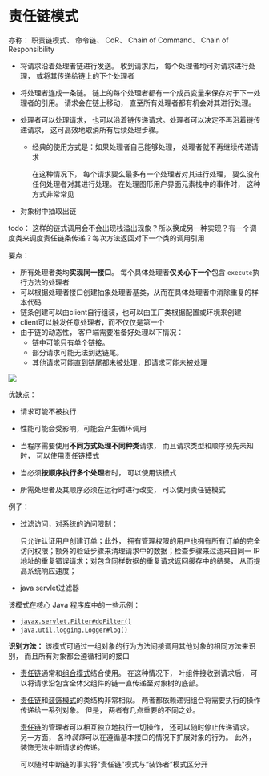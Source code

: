 # 责任链模式

亦称： 职责链模式、 命令链、 CoR、 Chain of Command、 Chain of Responsibility

- 将请求沿着处理者链进行发送。 收到请求后， 每个处理者均可对请求进行处理， 或将其传递给链上的下个处理者

- 将处理者连成一条链。 链上的每个处理者都有一个成员变量来保存对于下一处理者的引用。 请求会在链上移动， 直至所有处理者都有机会对其进行处理。

- 处理者可以处理请求， 也可以沿着链传递请求。处理者可以决定不再沿着链传递请求， 这可高效地取消所有后续处理步骤。

  - 经典的使用方式是：如果处理者自己能够处理， 处理者就不再继续传递请求

    在这种情况下， 每个请求要么最多有一个处理者对其进行处理， 要么没有任何处理者对其进行处理。 在处理图形用户界面元素栈中的事件时， 这种方式非常常见

- 对象树中抽取出链

todo： 这样的链式调用会不会出现栈溢出现象？所以换成另一种实现？有一个调度类来调度责任链条传递？每次方法返回对下一个类的调用引用

要点：

- 所有处理者类均**实现同一接口**。 每个具体处理者**仅关心下一个**包含 `execute`执行方法的处理者
- 可以根据处理者接口创建抽象处理者基类，从而在具体处理者中消除重复的样本代码
- 链条创建可以由client自行组装，也可以由工厂类根据配置或环境来创建
- client可以触发任意处理者，而不仅仅是第一个
- 由于链的动态性， 客户端需要准备好处理以下情况：
  - 链中可能只有单个链接。
  - 部分请求可能无法到达链尾。
  - 其他请求可能直到链尾都未被处理，即请求可能未被处理

![](E:\_data\博文临时库\博文中的图片\责任链模式类图.png)



优缺点：

- 请求可能不被执行
- 性能可能会受影响，可能会产生循环调用



- 当程序需要使用**不同方式处理不同种类**请求， 而且请求类型和顺序预先未知时， 可以使用责任链模式
- 当必须**按顺序执行多个处理**者时， 可以使用该模式
- 所需处理者及其顺序必须在运行时进行改变， 可以使用责任链模式

例子：

- 过滤访问，对系统的访问限制：

  只允许认证用户创建订单；此外， 拥有管理权限的用户也拥有所有订单的完全访问权限；额外的验证步骤来清理请求中的数据；检查步骤来过滤来自同一 IP 地址的重复错误请求；对包含同样数据的重复请求返回缓存中的结果， 从而提高系统响应速度；

- java servlet过滤器

该模式在核心 Java 程序库中的一些示例：

- [`javax.servlet.Filter#doFilter()`](https://docs.oracle.com/javaee/7/api/javax/servlet/Filter.html#doFilter-javax.servlet.ServletRequest-javax.servlet.ServletResponse-javax.servlet.FilterChain-)
- [`java.util.logging.Logger#log()`](https://docs.oracle.com/javase/8/docs/api/java/util/logging/Logger.html#log-java.util.logging.Level-java.lang.String-)

**识别方法：** 该模式可通过一组对象的行为方法间接调用其他对象的相同方法来识别， 而且所有对象都会遵循相同的接口



- [责任链](https://refactoringguru.cn/design-patterns/chain-of-responsibility)通常和[组合模式](https://refactoringguru.cn/design-patterns/composite)结合使用。 在这种情况下， 叶组件接收到请求后， 可以将请求沿包含全体父组件的链一直传递至对象树的底部。

- [责任链](https://refactoringguru.cn/design-patterns/chain-of-responsibility)和[装饰模式](https://refactoringguru.cn/design-patterns/decorator)的类结构非常相似。 两者都依赖递归组合将需要执行的操作传递给一系列对象。 但是， 两者有几点重要的不同之处。

  [责任链](https://refactoringguru.cn/design-patterns/chain-of-responsibility)的管理者可以相互独立地执行一切操作， 还可以随时停止传递请求。 另一方面， 各种*装饰*可以在遵循基本接口的情况下扩展对象的行为。 此外， 装饰无法中断请求的传递。

  可以随时中断链的事实将“责任链”模式与“装饰者”模式区分开

